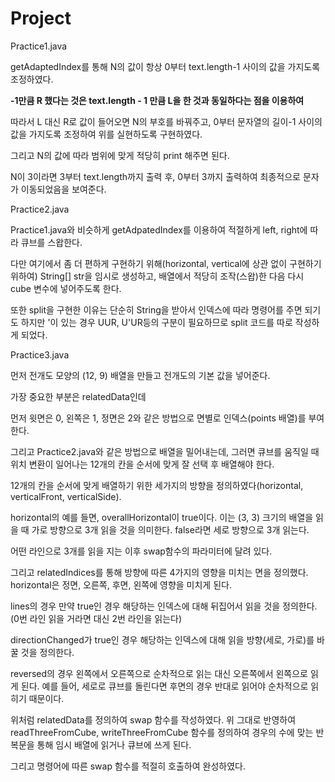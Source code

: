 # Project

Practice1.java



getAdaptedIndex를 통해 N의 값이 항상 0부터 text.length-1 사이의 값을 가지도록 조정하였다.

**-1만큼 R 했다는 것은 text.length - 1 만큼 L을 한 것과 동일하다는 점을 이용하여**

따라서 L 대신 R로 값이 들어오면 N의 부호를 바꿔주고, 0부터 문자열의 길이-1 사이의 값을 가지도록 조정하여 위를 실현하도록 구현하였다.

그리고 N의 값에 따라 범위에 맞게 적당히 print 해주면 된다.

N이 3이라면 3부터 text.length까지 출력 후, 0부터 3까지 출력하여 최종적으로 문자가 이동되었음을 보여준다.



Practice2.java

Practice1.java와 비슷하게 getAdpatedIndex를 이용하여 적절하게 left, right에 따라 큐브를 스왑한다.

다만 여기에서 좀 더 편하게 구현하기 위해(horizontal, vertical에 상관 없이 구현하기 위하여) String[] str을 임시로 생성하고, 배열에서 적당히 조작(스왑)한 다음 다시 cube 변수에 넣어주도록 한다.

또한 split을 구현한 이유는 단순히 String을 받아서 인덱스에 따라 명령어를 주면 되기도 하지만 '이 있는 경우 UUR, U'UR등의 구분이 필요하므로 split 코드를 따로 작성하게 되었다.



Practice3.java

먼저 전개도 모양의 (12, 9) 배열을 만들고 전개도의 기본 값을 넣어준다.

가장 중요한 부분은 relatedData인데 

먼저 윗면은 0, 왼쪽은 1, 정면은 2와 같은 방법으로 면별로 인덱스(points 배열)를 부여한다.

그리고 Practice2.java와 같은 방법으로 배열을 밀어내는데, 그러면 큐브를 움직일 때 위치 변환이 일어나는 12개의 칸을 순서에 맞게 잘 선택 후 배열해야 한다.

12개의 칸을 순서에 맞게 배열하기 위한 세가지의 방향을 정의하였다(horizontal, verticalFront, verticalSide).

horizontal의 예를 들면, overallHorizontal이 true이다. 이는 (3, 3) 크기의 배열을 읽을 때 가로 방향으로 3개 읽을 것을 의미한다. false라면 세로 방향으로 3개 읽는다.

어떤 라인으로 3개를 읽을 지는 이후 swap함수의 파라미터에 달려 있다.

그리고 relatedIndices를 통해 방향에 따른 4가지의 영향을 미치는 면을 정의했다. horizontal은 정면, 오른쪽, 후면, 왼쪽에 영향을 미치게 된다.

lines의 경우 만약 true인 경우 해당하는 인덱스에 대해 뒤집어서 읽을 것을 정의한다. (0번 라인 읽을 거라면 대신 2번 라인을 읽는다)

directionChanged가 true인 경우 해당하는 인덱스에 대해 읽을 방향(세로, 가로)를 바꿀 것을 정의한다.

reversed의 경우 왼쪽에서 오른쪽으로 순차적으로 읽는 대신 오른쪽에서 왼쪽으로 읽게 된다. 예를 들어, 세로로 큐브를 돌린다면 후면의 경우 반대로 읽어야 순차적으로 읽히기 때문이다.

위처럼 relatedData를 정의하여 swap 함수를 작성하였다. 위 그대로 반영하여 readThreeFromCube, writeThreeFromCube 함수를 정의하여 경우의 수에 맞는 반복문을 통해 임시 배열에 읽거나 큐브에 쓰게 된다.

그리고 명령어에 따른 swap 함수를 적절히 호출하여 완성하였다.
